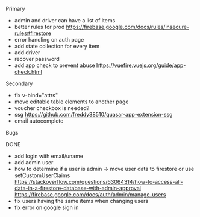 Primary
- admin and driver can have a list of items
- better rules for prod https://firebase.google.com/docs/rules/insecure-rules#firestore
- error handling on auth page
- add state collection for every item
- add driver
- recover password
- add app check to prevent abuse 
https://vuefire.vuejs.org/guide/app-check.html

Secondary
- fix v-bind="attrs"
- move editable table elements to another page
- voucher checkbox is needed?
- ssg https://github.com/freddy38510/quasar-app-extension-ssg
- email autocomplete

Bugs


DONE
- add login with email/uname
- add admin user
- how to determine if a user is admin -> move user data to firestore or use setCustomUserClaims
https://stackoverflow.com/questions/63064314/how-to-access-all-data-in-a-firestore-database-with-admin-approval
https://firebase.google.com/docs/auth/admin/manage-users
- fix users having the same items when changing users
- fix error on google sign in